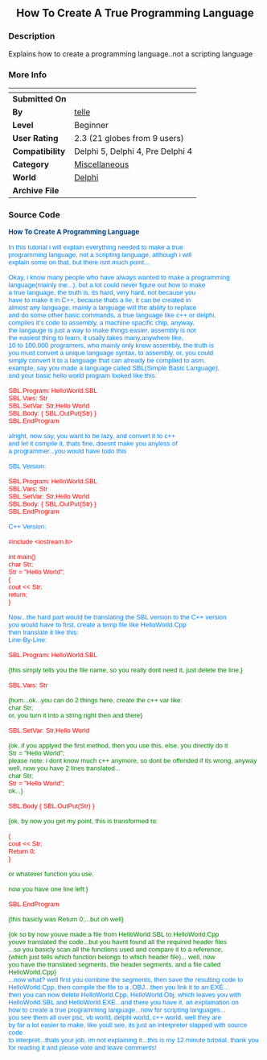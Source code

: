 ﻿<div align="center">

## How To Create A True Programming Language


</div>

### Description

Explains how to create a programming language..not a scripting language
 
### More Info
 


<span>             |<span>
---                |---
**Submitted On**   |
**By**             |[telle](https://github.com/Planet-Source-Code/PSCIndex/blob/master/ByAuthor/telle.md)
**Level**          |Beginner
**User Rating**    |2.3 (21 globes from 9 users)
**Compatibility**  |Delphi 5, Delphi 4, Pre Delphi 4
**Category**       |[Miscellaneous](https://github.com/Planet-Source-Code/PSCIndex/blob/master/ByCategory/miscellaneous__7-1.md)
**World**          |[Delphi](https://github.com/Planet-Source-Code/PSCIndex/blob/master/ByWorld/delphi.md)
**Archive File**   |[](https://github.com/Planet-Source-Code/telle-how-to-create-a-true-programming-language__7-416/archive/master.zip)





### Source Code

<HTML><FONT COLOR="#004080" BACK="#ffffff" style="BACKGROUND-COLOR: #ffffff" SIZE=2 PTSIZE=10><B>How To Create A Programming Language</FONT><FONT COLOR="#000000" BACK="#ffffff" style="BACKGROUND-COLOR: #ffffff" SIZE=2 PTSIZE=10 FAMILY="SANSSERIF" FACE="Arial" LANG="0"></B><BR>
<BR>
</FONT><FONT COLOR="#0080ff" BACK="#ffffff" style="BACKGROUND-COLOR: #ffffff" SIZE=2 PTSIZE=10 FAMILY="SANSSERIF" FACE="Arial" LANG="0">In this tutorial i will explain everything needed to make a true<BR>
programming language, not a scripting language, although i will <BR>
explain some on that, but there isnt much point...</FONT><FONT COLOR="#000000" BACK="#ffffff" style="BACKGROUND-COLOR: #ffffff" SIZE=2 PTSIZE=10 FAMILY="SANSSERIF" FACE="Arial" LANG="0"><BR>
<BR>
</FONT><FONT COLOR="#0080ff" BACK="#ffffff" style="BACKGROUND-COLOR: #ffffff" SIZE=2 PTSIZE=10 FAMILY="SANSSERIF" FACE="Arial" LANG="0">Okay, i know many people who have always wanted to make a programming<BR>
language(mainly me...), but a lot could never figure out how to make <BR>
a true language, the truth is, its hard, very hard, not because you<BR>
have to make it in C++, because thats a lie, it can be created in<BR>
almost any language, mainly a language will the ability to replace<BR>
and do some other basic commands, a true language like c++ or delphi,<BR>
compiles it's code to assembly, a machine spacific chip, anyway,<BR>
the langauge is just a way to make things easier, assembly is not<BR>
the easiest thing to learn, it usally takes many,anywhere like,<BR>
10 to 100,000 programers, who mainly only know assembly, the truth is<BR>
you must convert a unique language syntax, to assembly, or, you could<BR>
simply convert it to a language that can already be compiled to asm,<BR>
example, say you made a language called SBL(Simple Basic Language), <BR>
and your basic hello world program looked like this:</FONT><FONT COLOR="#000000" BACK="#ffffff" style="BACKGROUND-COLOR: #ffffff" SIZE=2 PTSIZE=10 FAMILY="SANSSERIF" FACE="Arial" LANG="0"><BR>
<BR>
</FONT><FONT COLOR="#ff0000" BACK="#ffffff" style="BACKGROUND-COLOR: #ffffff" SIZE=2 PTSIZE=10 FAMILY="SANSSERIF" FACE="Arial" LANG="0">SBL.Program: HelloWorld.SBL<BR>
SBL.Vars: Str<BR>
SBL.SetVar: Str,Hello World<BR>
SBL.Body: { SBL.OutPut(Str) }<BR>
SBL.EndProgram</FONT><FONT COLOR="#000000" BACK="#ffffff" style="BACKGROUND-COLOR: #ffffff" SIZE=2 PTSIZE=10 FAMILY="SANSSERIF" FACE="Arial" LANG="0"><BR>
<BR>
</FONT><FONT COLOR="#0080ff" BACK="#ffffff" style="BACKGROUND-COLOR: #ffffff" SIZE=2 PTSIZE=10 FAMILY="SANSSERIF" FACE="Arial" LANG="0">alright, now say, you want to be lazy, and convert it to c++<BR>
and let it compile it, thats fine, doesnt make you anyless of<BR>
a programmer...you would have todo this</FONT><FONT COLOR="#000000" BACK="#ffffff" style="BACKGROUND-COLOR: #ffffff" SIZE=2 PTSIZE=10 FAMILY="SANSSERIF" FACE="Arial" LANG="0"><BR>
<BR>
</FONT><FONT COLOR="#0080ff" BACK="#ffffff" style="BACKGROUND-COLOR: #ffffff" SIZE=2 PTSIZE=10 FAMILY="SANSSERIF" FACE="Arial" LANG="0">SBL Version:</FONT><FONT COLOR="#000000" BACK="#ffffff" style="BACKGROUND-COLOR: #ffffff" SIZE=2 PTSIZE=10 FAMILY="SANSSERIF" FACE="Arial" LANG="0"><BR>
<BR>
</FONT><FONT COLOR="#ff0000" BACK="#ffffff" style="BACKGROUND-COLOR: #ffffff" SIZE=2 PTSIZE=10 FAMILY="SANSSERIF" FACE="Arial" LANG="0">SBL.Program: HelloWorld.SBL<BR>
SBL.Vars: Str<BR>
SBL.SetVar: Str,Hello World<BR>
SBL.Body: { SBL.OutPut(Str) }<BR>
SBL.EndProgram</FONT><FONT COLOR="#000000" BACK="#ffffff" style="BACKGROUND-COLOR: #ffffff" SIZE=2 PTSIZE=10 FAMILY="SANSSERIF" FACE="Arial" LANG="0"><BR>
<BR>
</FONT><FONT COLOR="#0080ff" BACK="#ffffff" style="BACKGROUND-COLOR: #ffffff" SIZE=2 PTSIZE=10 FAMILY="SANSSERIF" FACE="Arial" LANG="0">C++ Version:</FONT><FONT COLOR="#000000" BACK="#ffffff" style="BACKGROUND-COLOR: #ffffff" SIZE=2 PTSIZE=10 FAMILY="SANSSERIF" FACE="Arial" LANG="0"><BR>
<BR>
</FONT><FONT COLOR="#ff0000" BACK="#ffffff" style="BACKGROUND-COLOR: #ffffff" SIZE=2 PTSIZE=10 FAMILY="SANSSERIF" FACE="Arial" LANG="0">#include &lt;iostream.h&gt;<BR>
<BR>
int main()<BR>
char Str;<BR>
Str = "Hello World";<BR>
{<BR>
cout &lt;&lt; Str;<BR>
return;<BR>
}</FONT><FONT COLOR="#000000" BACK="#ffffff" style="BACKGROUND-COLOR: #ffffff" SIZE=2 PTSIZE=10 FAMILY="SANSSERIF" FACE="Arial" LANG="0"><BR>
<BR>
</FONT><FONT COLOR="#0080ff" BACK="#ffffff" style="BACKGROUND-COLOR: #ffffff" SIZE=2 PTSIZE=10 FAMILY="SANSSERIF" FACE="Arial" LANG="0">Now...the hard part would be translating the SBL version to the C++ version<BR>
you would have to first, create a temp file like HelloWorld.Cpp<BR>
then translate it like this:<BR>
Line-By-Line:</FONT><FONT COLOR="#000000" BACK="#ffffff" style="BACKGROUND-COLOR: #ffffff" SIZE=2 PTSIZE=10 FAMILY="SANSSERIF" FACE="Arial" LANG="0"><BR>
<BR>
</FONT><FONT COLOR="#ff0000" BACK="#ffffff" style="BACKGROUND-COLOR: #ffffff" SIZE=2 PTSIZE=10 FAMILY="SANSSERIF" FACE="Arial" LANG="0">SBL.Program: HelloWorld.SBL </FONT><FONT COLOR="#000000" BACK="#ffffff" style="BACKGROUND-COLOR: #ffffff" SIZE=2 PTSIZE=10 FAMILY="SANSSERIF" FACE="Arial" LANG="0"><BR>
<BR>
</FONT><FONT COLOR="#008000" BACK="#ffffff" style="BACKGROUND-COLOR: #ffffff" SIZE=2 PTSIZE=10 FAMILY="SANSSERIF" FACE="Arial" LANG="0">{this simply tells you the file name, so you really dont need it, just delete the line,}</FONT><FONT COLOR="#000000" BACK="#ffffff" style="BACKGROUND-COLOR: #ffffff" SIZE=2 PTSIZE=10 FAMILY="SANSSERIF" FACE="Arial" LANG="0"><BR>
<BR>
</FONT><FONT COLOR="#ff0000" BACK="#ffffff" style="BACKGROUND-COLOR: #ffffff" SIZE=2 PTSIZE=10 FAMILY="SANSSERIF" FACE="Arial" LANG="0">SBL.Vars: Str</FONT><FONT COLOR="#000000" BACK="#ffffff" style="BACKGROUND-COLOR: #ffffff" SIZE=2 PTSIZE=10 FAMILY="SANSSERIF" FACE="Arial" LANG="0"><BR>
<BR>
</FONT><FONT COLOR="#008000" BACK="#ffffff" style="BACKGROUND-COLOR: #ffffff" SIZE=2 PTSIZE=10 FAMILY="SANSSERIF" FACE="Arial" LANG="0">{hum...ok...you can do 2 things here, create the c++ var like:<BR>
char Str;<BR>
or, you turn it into a string right then and there}</FONT><FONT COLOR="#000000" BACK="#ffffff" style="BACKGROUND-COLOR: #ffffff" SIZE=2 PTSIZE=10 FAMILY="SANSSERIF" FACE="Arial" LANG="0"><BR>
<BR>
</FONT><FONT COLOR="#ff0000" BACK="#ffffff" style="BACKGROUND-COLOR: #ffffff" SIZE=2 PTSIZE=10 FAMILY="SANSSERIF" FACE="Arial" LANG="0">SBL.SetVar: Str,Hello World</FONT><FONT COLOR="#000000" BACK="#ffffff" style="BACKGROUND-COLOR: #ffffff" SIZE=2 PTSIZE=10 FAMILY="SANSSERIF" FACE="Arial" LANG="0"><BR>
<BR>
</FONT><FONT COLOR="#008000" BACK="#ffffff" style="BACKGROUND-COLOR: #ffffff" SIZE=2 PTSIZE=10 FAMILY="SANSSERIF" FACE="Arial" LANG="0">{ok..if you applyed the first method, then you use this, else, you directly do it<BR>
Str = "Hello World";<BR>
please note: i dont know much c++ anymore, so dont be offended if its wrong, anyway<BR>
well, now you have 2 lines translated...<BR>
char Str;</FONT><FONT COLOR="#000000" BACK="#ffffff" style="BACKGROUND-COLOR: #ffffff" SIZE=2 PTSIZE=10 FAMILY="SANSSERIF" FACE="Arial" LANG="0"><BR>
</FONT><FONT COLOR="#ff0000" BACK="#ffffff" style="BACKGROUND-COLOR: #ffffff" SIZE=2 PTSIZE=10 FAMILY="SANSSERIF" FACE="Arial" LANG="0">Str = "Hello World";</FONT><FONT COLOR="#000000" BACK="#ffffff" style="BACKGROUND-COLOR: #ffffff" SIZE=2 PTSIZE=10 FAMILY="SANSSERIF" FACE="Arial" LANG="0"><BR>
</FONT><FONT COLOR="#008000" BACK="#ffffff" style="BACKGROUND-COLOR: #ffffff" SIZE=2 PTSIZE=10 FAMILY="SANSSERIF" FACE="Arial" LANG="0">ok...}</FONT><FONT COLOR="#000000" BACK="#ffffff" style="BACKGROUND-COLOR: #ffffff" SIZE=2 PTSIZE=10 FAMILY="SANSSERIF" FACE="Arial" LANG="0"><BR>
<BR>
</FONT><FONT COLOR="#ff0000" BACK="#ffffff" style="BACKGROUND-COLOR: #ffffff" SIZE=2 PTSIZE=10 FAMILY="SANSSERIF" FACE="Arial" LANG="0">SBL.Body { SBL.OutPut(Str) }</FONT><FONT COLOR="#000000" BACK="#ffffff" style="BACKGROUND-COLOR: #ffffff" SIZE=2 PTSIZE=10 FAMILY="SANSSERIF" FACE="Arial" LANG="0"><BR>
<BR>
</FONT><FONT COLOR="#008000" BACK="#ffffff" style="BACKGROUND-COLOR: #ffffff" SIZE=2 PTSIZE=10 FAMILY="SANSSERIF" FACE="Arial" LANG="0">{ok, by now you get my point, this is transformed to:</FONT><FONT COLOR="#000000" BACK="#ffffff" style="BACKGROUND-COLOR: #ffffff" SIZE=2 PTSIZE=10 FAMILY="SANSSERIF" FACE="Arial" LANG="0"><BR>
<BR>
</FONT><FONT COLOR="#ff0000" BACK="#ffffff" style="BACKGROUND-COLOR: #ffffff" SIZE=2 PTSIZE=10 FAMILY="SANSSERIF" FACE="Arial" LANG="0">{<BR>
cout &lt;&lt; Str;<BR>
Return 0;<BR>
}</FONT><FONT COLOR="#000000" BACK="#ffffff" style="BACKGROUND-COLOR: #ffffff" SIZE=2 PTSIZE=10 FAMILY="SANSSERIF" FACE="Arial" LANG="0"><BR>
<BR>
</FONT><FONT COLOR="#008000" BACK="#ffffff" style="BACKGROUND-COLOR: #ffffff" SIZE=2 PTSIZE=10 FAMILY="SANSSERIF" FACE="Arial" LANG="0">or whatever function you use,<BR>
<BR>
now you have one line left:}</FONT><FONT COLOR="#000000" BACK="#ffffff" style="BACKGROUND-COLOR: #ffffff" SIZE=2 PTSIZE=10 FAMILY="SANSSERIF" FACE="Arial" LANG="0"><BR>
<BR>
</FONT><FONT COLOR="#ff0000" BACK="#ffffff" style="BACKGROUND-COLOR: #ffffff" SIZE=2 PTSIZE=10 FAMILY="SANSSERIF" FACE="Arial" LANG="0">SBL.EndProgram</FONT><FONT COLOR="#000000" BACK="#ffffff" style="BACKGROUND-COLOR: #ffffff" SIZE=2 PTSIZE=10 FAMILY="SANSSERIF" FACE="Arial" LANG="0"><BR>
<BR>
</FONT><FONT COLOR="#008000" BACK="#ffffff" style="BACKGROUND-COLOR: #ffffff" SIZE=2 PTSIZE=10 FAMILY="SANSSERIF" FACE="Arial" LANG="0">{this basicly was Return 0;...but oh well}</FONT><FONT COLOR="#000000" BACK="#ffffff" style="BACKGROUND-COLOR: #ffffff" SIZE=2 PTSIZE=10 FAMILY="SANSSERIF" FACE="Arial" LANG="0"><BR>
<BR>
</FONT><FONT COLOR="#008000" BACK="#ffffff" style="BACKGROUND-COLOR: #ffffff" SIZE=2 PTSIZE=10 FAMILY="SANSSERIF" FACE="Arial" LANG="0">{ok so by now youve made a file from HelloWorld.SBL to HelloWorld.Cpp<BR>
youve translated the code...but you havnt found all the required header files<BR>
...so you basicly scan all the functions used and compare it to a reference,<BR>
(which just tells which function belongs to which header file)... well, now<BR>
you have the translated segments, the header segments, and a file called HelloWorld.Cpp}</FONT><FONT COLOR="#000000" BACK="#ffffff" style="BACKGROUND-COLOR: #ffffff" SIZE=2 PTSIZE=10 FAMILY="SANSSERIF" FACE="Arial" LANG="0"><BR>
</FONT><FONT COLOR="#0080ff" BACK="#ffffff" style="BACKGROUND-COLOR: #ffffff" SIZE=2 PTSIZE=10 FAMILY="SANSSERIF" FACE="Arial" LANG="0">...now what? well first you combine the segments, then save the resulting code to <BR>
HelloWorld.Cpp, then compile the file to a .OBJ...then you link it to an EXE...<BR>
then you can now delete HelloWorld.Cpp, HelloWorld.Obj, which leaves you with<BR>
HelloWorld.SBL and HelloWorld.EXE...and there you have it, an explaination on<BR>
how to create a true programming language...now for scripting languages...<BR>
you see them all over psc, vb world, delphi world, c++ world, well they are<BR>
by far a lot easier to make, like youll see, its just an interpreter slapped with source code<BR>
to interpret...thats your job, im not explaining it...this is my 12 minute tutorial. thank you<BR>
for reading it and please vote and leave comments!<BR>
<BR>
<BR>
</FONT></HTML>

